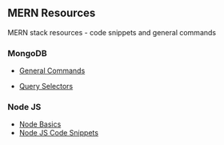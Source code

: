 ## MERN Resources
MERN stack resources - code snippets and general commands

### MongoDB
- [General Commands](MongoDB/Commands.md)


- [Query Selectors](MongoDB/QuerySelector.md)


### Node JS
- [Node Basics](NodeJS/Node.md)
- [Node JS Code Snippets](NodeJS/Code.md)
